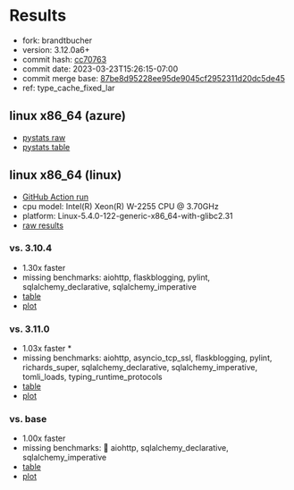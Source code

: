 # Results

- fork: brandtbucher
- version: 3.12.0a6+
- commit hash: [cc70763](https://github.com/brandtbucher/cpython/commit/cc70763)
- commit date: 2023-03-23T15:26:15-07:00
- commit merge base: [87be8d95228ee95de9045cf2952311d20dc5de45](https://github.com/brandtbucher/cpython/commit/87be8d95228ee95de9045cf2952311d20dc5de45)
- ref: type_cache_fixed_lar

## linux x86_64 (azure)

- [pystats raw](bm-20230323-azure-x86_64-brandtbucher-type_cache_fixed_lar-3.12.0a6%2B-cc70763-pystats.json)
- [pystats table](bm-20230323-azure-x86_64-brandtbucher-type_cache_fixed_lar-3.12.0a6%2B-cc70763-pystats.md)

## linux x86_64 (linux)

- [GitHub Action run](https://github.com/faster-cpython/benchmarking/actions/runs/4505786862)
- cpu model: Intel(R) Xeon(R) W-2255 CPU @ 3.70GHz
- platform: Linux-5.4.0-122-generic-x86_64-with-glibc2.31
- [raw results](bm-20230323-linux-x86_64-brandtbucher-type_cache_fixed_lar-3.12.0a6%2B-cc70763.json)

### vs. 3.10.4

- 1.30x faster
- missing benchmarks: aiohttp, flaskblogging, pylint, sqlalchemy_declarative, sqlalchemy_imperative
- [table](bm-20230323-linux-x86_64-brandtbucher-type_cache_fixed_lar-3.12.0a6%2B-cc70763-vs-3.10.4.md)
- [plot](bm-20230323-linux-x86_64-brandtbucher-type_cache_fixed_lar-3.12.0a6%2B-cc70763-vs-3.10.4.png)

### vs. 3.11.0

- 1.03x faster \*
- missing benchmarks: aiohttp, asyncio_tcp_ssl, flaskblogging, pylint, richards_super, sqlalchemy_declarative, sqlalchemy_imperative, tomli_loads, typing_runtime_protocols
- [table](bm-20230323-linux-x86_64-brandtbucher-type_cache_fixed_lar-3.12.0a6%2B-cc70763-vs-3.11.0.md)
- [plot](bm-20230323-linux-x86_64-brandtbucher-type_cache_fixed_lar-3.12.0a6%2B-cc70763-vs-3.11.0.png)

### vs. base

- 1.00x faster
- missing benchmarks: 🔴 aiohttp, sqlalchemy_declarative, sqlalchemy_imperative
- [table](bm-20230323-linux-x86_64-brandtbucher-type_cache_fixed_lar-3.12.0a6%2B-cc70763-vs-base.md)
- [plot](bm-20230323-linux-x86_64-brandtbucher-type_cache_fixed_lar-3.12.0a6%2B-cc70763-vs-base.png)

